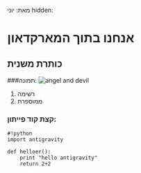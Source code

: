 מאת: יוני
hidden:

# אנחנו בתוך המארקדאון
## כותרת משנית

###תמונה:
![angel and devil](/static/blog/images/angels_and_devils.jpg "מלאך ושדון")

1. רשימה
1. ממוספרת

### קצת קוד פייתון:
    #!python
    import antigravity

    def helloer():
        print "hello antigravity"
        return 2+2
